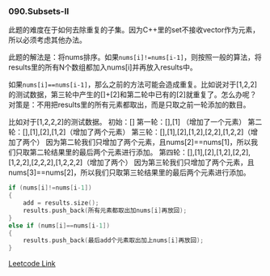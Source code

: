 ### 090.Subsets-II

此题的难度在于如何去除重复的子集。因为C++里的set不接收vector作为元素，所以必须考虑其他办法。

此题的解法是：将nums排序。如果```nums[i]!=nums[i-1]```，则按照一般的算法，将results里的所有N个数组都加入nums[i]并再放入results中。

如果```nums[i]==nums[i-1]```，那么之前的方法可能会造成重复。比如说对于[1,2,2]的测试数据，第三轮中产生的[]+[2]和第二轮中已有的[2]就重复了。怎么办呢？对策是：不用把results里的所有元素都取出，而是只取之前一轮添加的数目。

比如对于[1,2,2,2]的测试数据。
初始：[]
第一轮：[],[1] （增加了一个元素）
第二轮：[],[1],[2],[1,2]（增加了两个元素）
第三轮：[],[1],[2],[1,2],[2,2],[1,2,2]（增加了两个） 因为第二轮我们只增加了两个元素，且nums[2]==nums[1]，所以我们只取第二轮结果里的最后两个元素进行添加。
第四轮：[],[1],[2],[1,2],[2,2],[1,2,2],[2,2,2],[1,2,2,2]（增加了两个） 因为第三轮我们只增加了两个元素，且nums[3]==nums[2]，所以我们只取第三轮结果里的最后两个元素进行添加。

```cpp
if (nums[i]!=nums[i-1])
{
    add = results.size();
    results.push_back(所有元素都取出加nums[i]再放回);
}
else if (nums[i]==nums[i-1])
{    
    results.push_back(最后add个元素取出加上nums[i]再放回);
}
```


[Leetcode Link](https://leetcode.com/problems/subsets-ii)